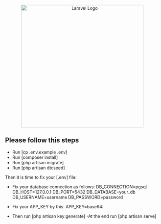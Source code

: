 <p align="center"><a href="https://laravel.com" target="_blank"><img src="https://raw.githubusercontent.com/laravel/art/master/logo-lockup/5%20SVG/2%20CMYK/1%20Full%20Color/laravel-logolockup-cmyk-red.svg" width="400" alt="Laravel Logo"></a></p>



## Please follow this steps

- Run [cp .env.example .env]
- Run [composer install]
- Run [php artisan migrate]
- Run [php artisan db:seed]

Then it is time to fix your [.env] file: 
- Fix your database connection as follows:
    DB_CONNECTION=pgsql
    DB_HOST=127.0.0.1
    DB_PORT=5432
    DB_DATABASE=your_db
    DB_USERNAME=username
    DB_PASSWORD=password

- Fix your APP_KEY by this:
    APP_KEY=base64:

- Then run [php artisan key:generate]
-At the end run [php artisan serve]